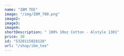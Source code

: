 ```yaml
---
name: "IBM TEE"
image: "/img/IBM_700.png"
image2: 
image3: 
image4:
shortDescription: " 100% 10oz Cotton - Alstyle 1301"
price: 30
id: "5320115028128"
url: "/shop/ibm_tee"
---
```




